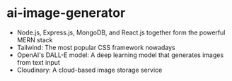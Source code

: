 # ai-image-generator
- Node.js, Express.js, MongoDB, and React.js together form the powerful MERN stack
- Tailwind: The most popular CSS framework nowadays
- OpenAI's DALL-E model: A deep learning model that generates images from text input
- Cloudinary: A cloud-based image storage service